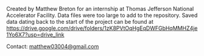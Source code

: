 Created by Matthew Breton for an internship at Thomas Jefferson National Accelerator Facility.
Data files were too large to add to the repository.  Saved data dating back to the start of the project can be found at https://drive.google.com/drive/folders/1zK8PVtOqHgEqDWFGbHqMMHZ4je1Yo6X7?usp=drive_link

Contact: matthew03004@gmail.com
